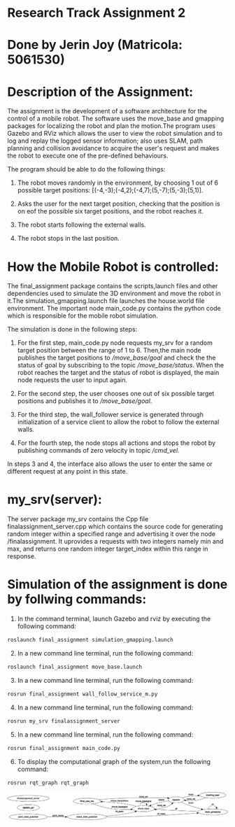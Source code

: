 # Research Track Assignment 2
# Done by Jerin Joy (Matricola: 5061530)

# Description of the Assignment:
The assignment is the development of a software architecture for the control of a mobile robot. The software uses the move_base and gmapping packages for localizing the robot and plan the motion.The program uses Gazebo and RViz which allows the user to view the robot simulation and to log and replay the logged sensor information; also uses SLAM, path planning and collision avoidance to acquire the user's request and makes the robot to execute one of the pre-defined behaviours. 

The program should be able to do the following things:

1. The robot moves randomly in the environment, by choosing 1 out of 6 possible target positions: [(-4,-3);(-4,2);(-4,7);(5,-7);(5,-3);(5,1)].

2. Asks the user for the next target position, checking that the position is on eof the possible six target positions, and the robot reaches it.

3. The robot starts following the external walls. 

4. The robot stops in the last position. 

# How the Mobile Robot is controlled:

The final_assignment package contains the scripts,launch files and other dependencies used to simulate the 3D environment and move the robot in it.The simulation_gmapping.launch file launches the house.world file environment. The important node main_code.py contains the python code which is responsible for the mobile robot simulation.

The simulation is done in the following steps:

1. For the first step, main_code.py node requests my_srv for a random target position between the range of 1 to 6. Then,the main node publishes the target positions to */move_base/goal* and check the the status of goal by subscribing to the topic */move_base/status*. When the robot reaches the target and the status of robot is displayed, the main node requests the user to input again.

2. For the second step, the user chooses one out of six possible target positions and publishes it to */move_base/goal*.

3. For the third step, the wall_follower service is generated through initialization of a service client to allow the robot to follow the external walls.

4. For the fourth step, the node stops all actions and stops the robot by publishing commands of zero velocity in topic */cmd_vel*.

In steps 3 and 4, the interface also allows the user to enter the same or different request at any point in this state.


# my_srv(server):

The server package my_srv contains the Cpp file finalassignment_server.cpp which contains the source code for generating random integer within a specified range and advertising it over the node /finalassignment. It uprovides a requests with two integers namely min and max, and returns one random integer target_index within this range in response.

# Simulation of the assignment is done by follwing commands:


1. In the command terminal, launch Gazebo and rviz by executing the following command:
```bash
roslaunch final_assignment simulation_gmapping.launch
```
2. In a new command line terminal, run the following command:
```bash
roslaunch final_assignment move_base.launch
```
3. In a new command line terminal, run the following command:
```bash
rosrun final_assignment wall_follow_service_m.py
```
4. In a new command line terminal, run the following command:
```bash
rosrun my_srv finalassignment_server
```
5. In a new command line terminal, run the following command:
```bash
rosrun final_assignment main_code.py
```
6. To display the computational graph of the system,run the following command:
```bash
rosrun rqt_graph rqt_graph
```
![alt text](./rosgraph.png)
